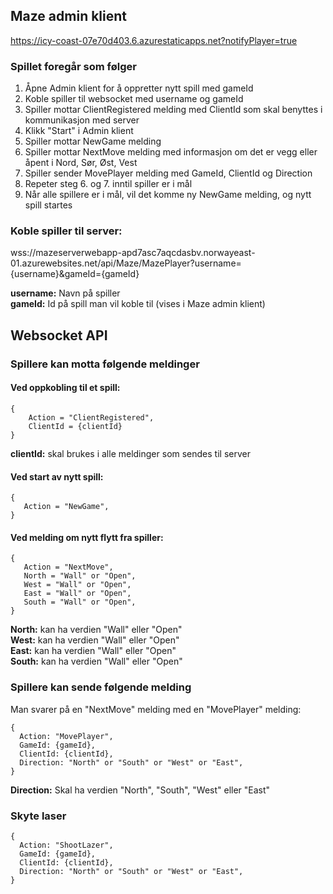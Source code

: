 ## Maze admin klient ##
https://icy-coast-07e70d403.6.azurestaticapps.net?notifyPlayer=true

### Spillet foregår som følger ###
1. Åpne Admin klient for å oppretter nytt spill med gameId
2. Koble spiller til websocket med username og gameId
3. Spiller mottar ClientRegistered melding med ClientId som skal benyttes i kommunikasjon med server
4. Klikk "Start" i Admin klient
5. Spiller mottar NewGame melding
6. Spiller mottar NextMove melding med informasjon om det er vegg eller åpent i Nord, Sør, Øst, Vest
7. Spiller sender MovePlayer melding med GameId, ClientId og Direction
8. Repeter steg 6. og 7. inntil spiller er i mål
9. Når alle spillere er i mål, vil det komme ny NewGame melding, og nytt spill startes

### Koble spiller til server: ###
wss://mazeserverwebapp-apd7asc7aqcdasbv.norwayeast-01.azurewebsites.net/api/Maze/MazePlayer?username={username}&gameId={gameId}

**username:** Navn på spiller  
**gameId:** Id på spill man vil koble til (vises i Maze admin klient)  


## Websocket API ##
### Spillere kan motta følgende meldinger ###

#### Ved oppkobling til et spill:  ####

```
{  
    Action = "ClientRegistered",  
    ClientId = {clientId}  
}  
```
**clientId:** skal brukes i alle meldinger som sendes til server  


#### Ved start av nytt spill: ####

```
{  
   Action = "NewGame",  
}  
```


#### Ved melding om nytt flytt fra spiller: ####

```
{  
   Action = "NextMove",    
   North = "Wall" or "Open",
   West = "Wall" or "Open",
   East = "Wall" or "Open",
   South = "Wall" or "Open",
}
```
**North:** kan ha verdien "Wall" eller "Open"  
**West:** kan ha verdien "Wall" eller "Open"  
**East:** kan ha verdien "Wall" eller "Open"  
**South:** kan ha verdien "Wall" eller "Open"  

### Spillere kan sende følgende melding ###
Man svarer på en "NextMove" melding med en "MovePlayer" melding:  

```
{
  Action: "MovePlayer",
  GameId: {gameId},
  ClientId: {clientId},
  Direction: "North" or "South" or "West" or "East",
}                    
```
**Direction:** Skal ha verdien "North", "South", "West" eller "East"

### Skyte laser

```
{
  Action: "ShootLazer",
  GameId: {gameId},
  ClientId: {clientId},
  Direction: "North" or "South" or "West" or "East",
}
```


